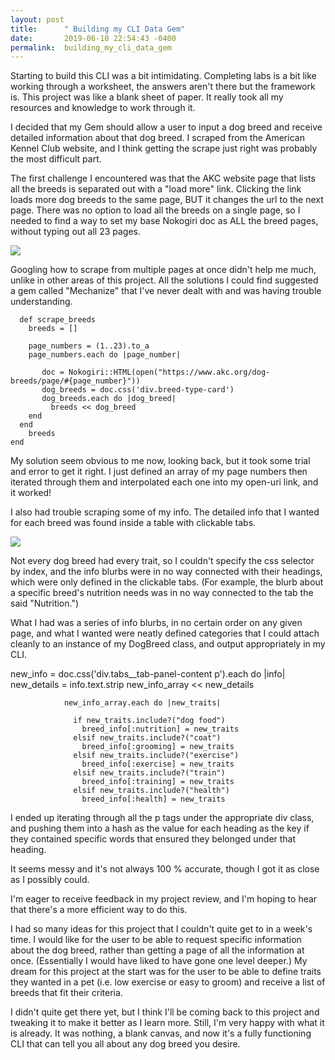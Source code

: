 ```yaml
---
layout: post
title:      " Building my CLI Data Gem"
date:       2019-06-10 22:54:43 -0400
permalink:  building_my_cli_data_gem
---
```



Starting to build this CLI was a bit intimidating. Completing labs is a bit like working through a worksheet, the answers aren't there but the framework is. This project was like a blank sheet of paper. It really took all my resources and knowledge to work through it. 

I decided that my Gem should allow a user to input a dog breed and receive detailed information about that dog breed. I scraped from the American Kennel Club website, and I think getting the scrape just right was probably the most difficult part. 

The first challenge I encountered was that the AKC website page that lists all the breeds is separated out with a "load more" link. Clicking the link loads more dog breeds to the same page, BUT it changes the url to the next page. There was no option to load all the breeds on a single page, so I needed to find a way to set my base Nokogiri doc as ALL the breed pages, without typing out all 23 pages. 

![](https://drive.google.com/open?id=1qB3MnmOSL6aOosjkKF8Zb02izcOp88GG)

Googling how to scrape from multiple pages at once didn't help me much, unlike in other areas of this project. All the solutions I could find suggested a gem called "Mechanize" that I've never dealt with and was having trouble understanding.


```
  def scrape_breeds
    breeds = []

    page_numbers = (1..23).to_a
    page_numbers.each do |page_number|

       doc = Nokogiri::HTML(open("https://www.akc.org/dog-breeds/page/#{page_number}"))
       dog_breeds = doc.css('div.breed-type-card')
       dog_breeds.each do |dog_breed|
         breeds << dog_breed
    end
  end
    breeds
end
```

My solution seem obvious to me now, looking back, but it took some trial and error to get it right. I just defined an array of my page numbers then iterated through them and interpolated each one into my open-uri link, and it worked!

I also had trouble scraping some of my info. The detailed info that I wanted for each breed was found inside a table with clickable tabs. 

![](https://drive.google.com/open?id=1O9yLDHV9K5kbon3qKItBaEujrGCoX7XS)

Not every dog breed had every trait, so I couldn't specify the css selector by index, and the info blurbs were in no way connected with their headings, which were only defined in the clickable tabs. (For example, the blurb about a specific breed's nutrition needs was in no way connected to the tab the said "Nutrition.") 

What I had was a series of info blurbs, in no certain order on any given page, and what I wanted were neatly defined categories that I could attach cleanly to an instance of my DogBreed class, and output appropriately in my CLI. 

new_info = doc.css('div.tabs__tab-panel-content p').each do |info|
                new_details = info.text.strip
                new_info_array << new_details

                new_info_array.each do |new_traits|

                  if new_traits.include?("dog food")
                    breed_info[:nutrition] = new_traits
                  elsif new_traits.include?("coat")
                    breed_info[:grooming] = new_traits
                  elsif new_traits.include?("exercise")
                    breed_info[:exercise] = new_traits
                  elsif new_traits.include?("train")
                    breed_info[:training] = new_traits
                  elsif new_traits.include?("health")
                    breed_info[:health] = new_traits

I ended up iterating through all the p tags under the appropriate div class, and pushing them into a hash as the value for each heading as the key if they contained specific words that ensured they belonged under that heading.

It seems messy and it's not always 100 % accurate, though I got it as close as I possibly could.

I'm eager to receive feedback in my project review, and I'm hoping to hear that there's a more efficient way to do this. 

I had so many ideas for this project that I couldn't quite get to in a week's time. I would like for the user to be able to request specific information about the dog breed, rather than getting a page of all the information at once. (Essentially I would have liked to have gone one level deeper.) My dream for this project at the start was for the user to be able to define traits they wanted in a pet (i.e. low exercise or easy to groom) and receive a list of breeds that fit their criteria. 

I didn't quite get there yet, but I think I'll be coming back to this project and tweaking it to make it better as I learn more. Still, I'm very happy with what it is already. It was nothing, a blank canvas, and now it's a fully functioning CLI that can tell you all about any dog breed you desire.
